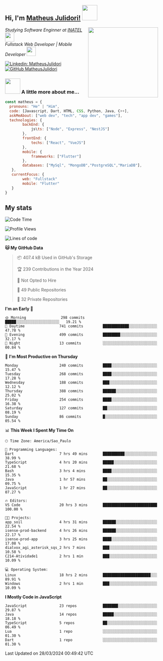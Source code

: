<h2> Hi, I'm <a href="https://matheusjulidori.github.io" target="_blank">Matheus Julidori!</a> <img src="https://media.giphy.com/media/12oufCB0MyZ1Go/giphy.gif" width="50"></h2>
<img align='right' src="https://media.giphy.com/media/3oKIPnAiaMCws8nOsE/giphy.gif" width="230" height="auto">
<p><em>Studying Software Enginner at <a href="http://www.inatel.br" target="_blank">INATEL</a><img src="https://media.giphy.com/media/fYSnHlufseco8Fh93Z/giphy.gif" width="30"></br>
  Fullstack Web Developer | Mobile Developer <img src="https://media.giphy.com/media/WUlplcMpOCEmTGBtBW/giphy.gif" width="30">
</em></p>

[![Linkedin: MatheusJulidori](https://img.shields.io/badge/-MatheusJulidori-blue?style=flat-square&logo=Linkedin&logoColor=white&link=https://www.linkedin.com/in/MatheusJulidori/)](https://www.linkedin.com/in/MatheusJulidori/)
[![GitHub MatheusJulidori](https://img.shields.io/github/followers/matheusjulidori?label=follow&style=social)](https://github.com/MatheusJulidori)


### <img src="https://media.giphy.com/media/VgCDAzcKvsR6OM0uWg/giphy.gif" width="50"> A little more about me...  

```javascript
const matheus = {
  pronouns: "He" | "Him",
  code: [Javascript, Dart, HTML, CSS, Python, Java, C++],
  askMeAbout: ["web dev", "tech", "app dev", "games"],
  technologies: {
        backEnd: {
            js\ts: ["Node", "Express", "NestJS"]
        },
        frontEnd: {
            techs: ["React", "VueJS"]
        },
        mobile: {
            frameworks: ["Flutter"]
        },
        databases: ["MySql", "MongoDB","PostgreSQL","MariaDB"],
   },
   currentFocus: {
        web: "Fullstack"
        mobile: "Flutter"
   }
}
```
<h2>My stats</h2>

<!--START_SECTION:waka-->
![Code Time](http://img.shields.io/badge/Code%20Time-553%20hrs%2051%20mins-blue)

![Profile Views](http://img.shields.io/badge/Profile%20Views-1-blue)

![Lines of code](https://img.shields.io/badge/From%20Hello%20World%20I%27ve%20Written-6.5%20million%20lines%20of%20code-blue)

**🐱 My GitHub Data** 

> 📦 407.4 kB Used in GitHub's Storage 
 > 
> 🏆 239 Contributions in the Year 2024
 > 
> 🚫 Not Opted to Hire
 > 
> 📜 49 Public Repositories 
 > 
> 🔑 32 Private Repositories 
 > 
**I'm an Early 🐤** 

```text
🌞 Morning                298 commits         █████░░░░░░░░░░░░░░░░░░░░   19.21 % 
🌆 Daytime                741 commits         ████████████░░░░░░░░░░░░░   47.78 % 
🌃 Evening                499 commits         ████████░░░░░░░░░░░░░░░░░   32.17 % 
🌙 Night                  13 commits          ░░░░░░░░░░░░░░░░░░░░░░░░░   00.84 % 
```
📅 **I'm Most Productive on Thursday** 

```text
Monday                   240 commits         ████░░░░░░░░░░░░░░░░░░░░░   15.47 % 
Tuesday                  268 commits         ████░░░░░░░░░░░░░░░░░░░░░   17.28 % 
Wednesday                188 commits         ███░░░░░░░░░░░░░░░░░░░░░░   12.12 % 
Thursday                 388 commits         ██████░░░░░░░░░░░░░░░░░░░   25.02 % 
Friday                   254 commits         ████░░░░░░░░░░░░░░░░░░░░░   16.38 % 
Saturday                 127 commits         ██░░░░░░░░░░░░░░░░░░░░░░░   08.19 % 
Sunday                   86 commits          █░░░░░░░░░░░░░░░░░░░░░░░░   05.54 % 
```


📊 **This Week I Spent My Time On** 

```text
🕑︎ Time Zone: America/Sao_Paulo

💬 Programming Languages: 
Dart                     7 hrs 49 mins       ██████████░░░░░░░░░░░░░░░   38.99 % 
TypeScript               4 hrs 20 mins       █████░░░░░░░░░░░░░░░░░░░░   21.68 % 
Bash                     3 hrs 4 mins        ████░░░░░░░░░░░░░░░░░░░░░   15.35 % 
Java                     1 hr 57 mins        ██░░░░░░░░░░░░░░░░░░░░░░░   09.75 % 
JavaScript               1 hr 27 mins        ██░░░░░░░░░░░░░░░░░░░░░░░   07.27 % 

🔥 Editors: 
VS Code                  20 hrs 3 mins       █████████████████████████   100.00 % 

🐱‍💻 Projects: 
app_soil                 4 hrs 31 mins       ██████░░░░░░░░░░░░░░░░░░░   22.54 % 
isense-prod-backend      4 hrs 26 mins       ██████░░░░░░░░░░░░░░░░░░░   22.17 % 
isense-prod-app          3 hrs 25 mins       ████░░░░░░░░░░░░░░░░░░░░░   17.08 % 
dialvox_agi_asterisk_sqs_2 hrs 7 mins        ███░░░░░░░░░░░░░░░░░░░░░░   10.58 % 
C214-Atividade1          2 hrs 1 min         ███░░░░░░░░░░░░░░░░░░░░░░   10.09 % 

💻 Operating System: 
Linux                    18 hrs 2 mins       ██████████████████████░░░   89.91 % 
Windows                  2 hrs 1 min         ███░░░░░░░░░░░░░░░░░░░░░░   10.09 % 
```

**I Mostly Code in JavaScript** 

```text
JavaScript               23 repos            ███████░░░░░░░░░░░░░░░░░░   29.87 % 
Java                     14 repos            █████░░░░░░░░░░░░░░░░░░░░   18.18 % 
TypeScript               5 repos             ██░░░░░░░░░░░░░░░░░░░░░░░   06.49 % 
Lua                      1 repo              ░░░░░░░░░░░░░░░░░░░░░░░░░   01.30 % 
Dart                     1 repo              ░░░░░░░░░░░░░░░░░░░░░░░░░   01.30 % 
```




 Last Updated on 28/03/2024 00:49:42 UTC
<!--END_SECTION:waka-->
